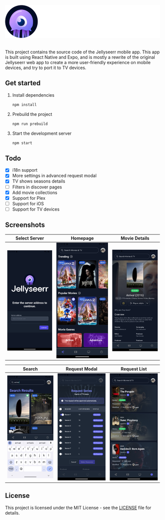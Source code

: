 <p align="center">
<img src="./assets/logo_full.svg" alt="Jellyseerr" style="margin: 20px 0;">
</p>

This project contains the source code of the Jellyseerr mobile app. This app is built using React Native and Expo, and is mostly a rewrite of the original Jellyseerr web app to create a more user-friendly experience on mobile devices, and try to port it to TV devices.

## Get started

1. Install dependencies

   ```bash
   npm install
   ```

2. Prebuild the project

   ```bash
   npm run prebuild
   ```

3. Start the development server

   ```bash
   npm start
   ```

## Todo

- [x] i18n support
- [x] More settings in advanced request modal
- [x] TV shows seasons details
- [ ] Filters in discover pages
- [x] Add movie collections
- [x] Support for Plex
- [ ] Support for iOS
- [ ] Support for TV devices

## Screenshots

| Select Server                                  | Homepage                                | Movie Details                                     |
| ---------------------------------------------- | --------------------------------------- | ------------------------------------------------- |
| ![Select Server](./screenshots/server-url.png) | ![Homepage](./screenshots/homepage.png) | ![Movie Details](./screenshots/movie-details.png) |

| Search                              | Request Modal                                     | Request List                                    |
| ----------------------------------- | ------------------------------------------------- | ----------------------------------------------- |
| ![Search](./screenshots/search.png) | ![Request Modal](./screenshots/request-modal.png) | ![Request List](./screenshots/request-list.png) |

## License

This project is licensed under the MIT License - see the [LICENSE](LICENSE) file for details.
